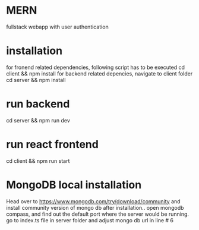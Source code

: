# MERN
fullstack webapp with user authentication
# installation 
for fronend related dependencies, following script has to be executed
cd client && npm install
for backend related depencies, navigate to client folder
cd server && npm install
# run backend 
cd server && npm run dev
# run react frontend
cd client && npm run start
# MongoDB local installation
Head over to https://www.mongodb.com/try/download/community and install community version of mongo db
after installation.. open mongodb compass, and find out the default port where the server would be running.
go to index.ts file in server folder and adjust mongo db url in line # 6
